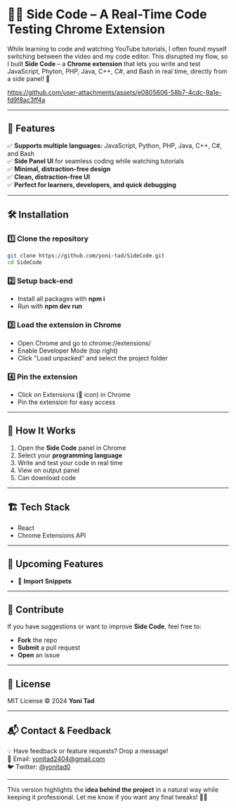 # 👨‍💻 **Side Code – A Real-Time Code Testing Chrome Extension**  

While learning to code and watching YouTube tutorials, I often found myself switching between the video and my code editor. This disrupted my flow, so I built **Side Code** – a **Chrome extension** that lets you write and test JavaScript, Phyton, PHP, Java, C++, C#, and Bash in real time, directly from a side panel! 🚀  


https://github.com/user-attachments/assets/e0805606-58b7-4cdc-9a1e-fd9f8ac3ff4a

---

## 🎯 **Features**  
✅ **Supports multiple languages:** JavaScript, Python, PHP, Java, C++, C#, and Bash  
✅ **Side Panel UI** for seamless coding while watching tutorials  
✅ **Minimal, distraction-free design**  
✅ **Clean, distraction-free UI**  
✅ **Perfect for learners, developers, and quick debugging**  

---

## 🛠️ Installation  

### 1️⃣ Clone the repository  
```sh
git clone https://github.com/yoni-tad/SideCode.git
cd SideCode
```

### 2️⃣ Setup back-end
- Install all packages with **npm i**
- Run with **npm dev run**

### 3️⃣ Load the extension in Chrome
- Open Chrome and go to chrome://extensions/
- Enable Developer Mode (top right)
- Click "Load unpacked" and select the project folder
  
### 4️⃣ Pin the extension
- Click on Extensions (🧩 icon) in Chrome
- Pin the extension for easy access 

---

## 🔧 **How It Works**  
1. Open the **Side Code** panel in Chrome  
2. Select your **programming language**  
3. Write and test your code in real time  
4. View on output panel
5. Can download code

---

## 🏗️ **Tech Stack**  
- React
- Chrome Extensions API  

---

## 🚀 **Upcoming Features**  
- 📂 **Import Snippets**  

---

## 🤝 **Contribute**  
If you have suggestions or want to improve **Side Code**, feel free to:  
- **Fork** the repo  
- **Submit** a pull request  
- **Open** an issue  

---

## 📜 **License**  
MIT License © 2024 **Yoni Tad**  

---

## 📬 **Contact & Feedback**  
💡 Have feedback or feature requests? Drop a message!  
📧 Email: yonitad2404@gmail.com  
🐦 Twitter: [@yonitad0](https://t.me/yonitad0)  

---

This version highlights the **idea behind the project** in a natural way while keeping it professional. Let me know if you want any final tweaks! 🚀🔥
